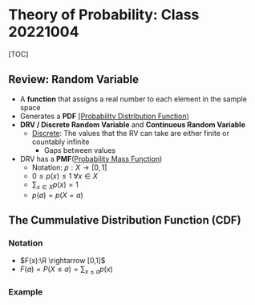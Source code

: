 # Theory of Probability: Class 20221004

[TOC]

## Review: Random Variable

* A **function** that assigns a real number to each element in the sample space
* Generates a **PDF** <u>(Probability Distribution Function)</u>
* **DRV / Discrete Random Variable** and **Continuous Random Variable**
    * <u>Discrete</u>: The values that the RV can take are either finite or countably infinite
        * Gaps between values
* DRV has a **PMF**(<u>Probability Mass Function</u>)
    * Notation: $p:X\rightarrow [0,1]$
    * $0\le p(x)\le 1\ \forall x\in X$
    * $\displaystyle \sum_{x\in X} p(x) = 1$
    * $p(a) = p(X=a)$



## The Cummulative Distribution Function (CDF)

### **Notation**

* $F(x):\R \rightarrow [0,1]$
* $\displaystyle F(a) = P(X\le a) = \sum_{x\le a}p(x)$

### Example



